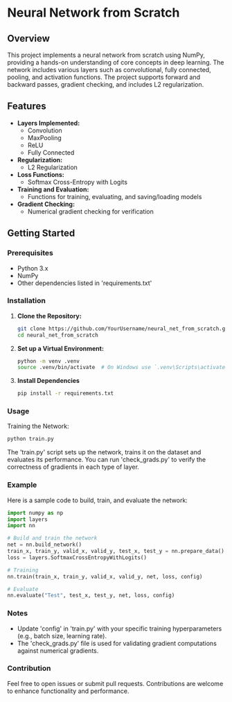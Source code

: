 # Neural Network from Scratch

## Overview

This project implements a neural network from scratch using NumPy, providing a hands-on understanding of core concepts in deep learning. The network includes various layers such as convolutional, fully connected, pooling, and activation functions. The project supports forward and backward passes, gradient checking, and includes L2 regularization.

## Features

- **Layers Implemented:**
  - Convolution
  - MaxPooling
  - ReLU
  - Fully Connected
- **Regularization:**
  - L2 Regularization
- **Loss Functions:**
  - Softmax Cross-Entropy with Logits
- **Training and Evaluation:**
  - Functions for training, evaluating, and saving/loading models
- **Gradient Checking:**
  - Numerical gradient checking for verification

## Getting Started

### Prerequisites

- Python 3.x
- NumPy
- Other dependencies listed in 'requirements.txt'

### Installation

1. **Clone the Repository:**
   ```bash
   git clone https://github.com/YourUsername/neural_net_from_scratch.git
   cd neural_net_from_scratch
   ```
2. **Set up a Virtual Environment:**
   ```bash
   python -m venv .venv
   source .venv/bin/activate  # On Windows use `.venv\Scripts\activate`
3. **Install Dependencies**
   ```bash
   pip install -r requirements.txt
   ```
   
### Usage

Training the Network:
   ```bash
   python train.py
   ```
The 'train.py' script sets up the network, trains it on the dataset and evaluates its performance. 
You can run 'check_grads.py' to verify the correctness of gradients in each type of layer. 

### Example

Here is a sample code to build, train, and evaluate the network:
```python
import numpy as np
import layers
import nn

# Build and train the network
net = nn.build_network()
train_x, train_y, valid_x, valid_y, test_x, test_y = nn.prepare_data()
loss = layers.SoftmaxCrossEntropyWithLogits()

# Training
nn.train(train_x, train_y, valid_x, valid_y, net, loss, config)

# Evaluate
nn.evaluate("Test", test_x, test_y, net, loss, config)
```

### Notes

- Update 'config' in 'train.py' with your specific training hyperparameters (e.g., batch size, learning rate).
- The 'check_grads.py' file is used for validating gradient computations against numerical gradients.

### Contribution
Feel free to open issues or submit pull requests. Contributions are welcome to enhance functionality and performance.
